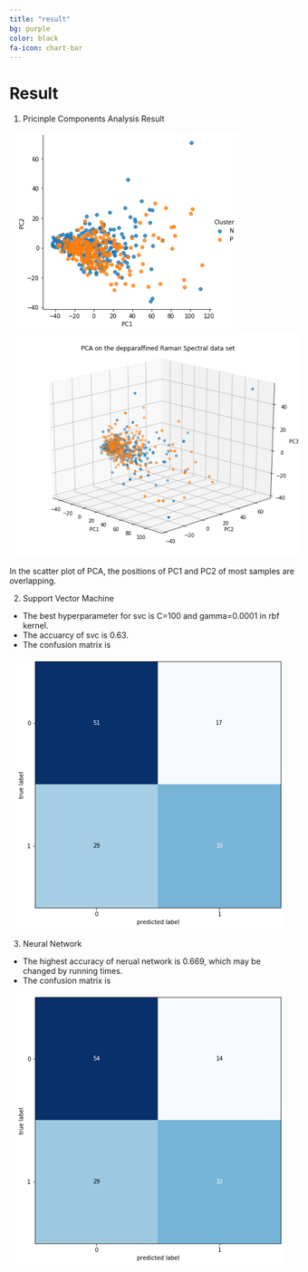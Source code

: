 ```yaml
---
title: "result"
bg: purple
color: black
fa-icon: chart-bar
---
```


# Result

1. Pricinple Components Analysis Result

<img src="img/PCA.png" alt="PCA" title="PCA" style="padding:0 10px;" />
<img src="img/PCA3D.png" alt="PCA3D" title="PCA3D" style="padding:0 10px;" />

In the scatter plot of PCA, the positions of PC1 and PC2 of most samples are overlapping.  

2. Support Vector Machine

* The best hyperparameter for svc is C=100 and gamma=0.0001 in rbf kernel.
* The accuarcy of svc is 0.63.
* The confusion matrix is 

<img src="img/Matrix.png" alt="Matix" title="Confusion Matrix" style="padding:0 10px;" />

3. Neural Network

* The highest accuracy of nerual network is 0.669, which may be changed by running times.
* The confusion matrix is 

<img src="img/Matrix2.png" alt="Matix2" title="Confusion Matrix" style="padding:0 10px;" />

